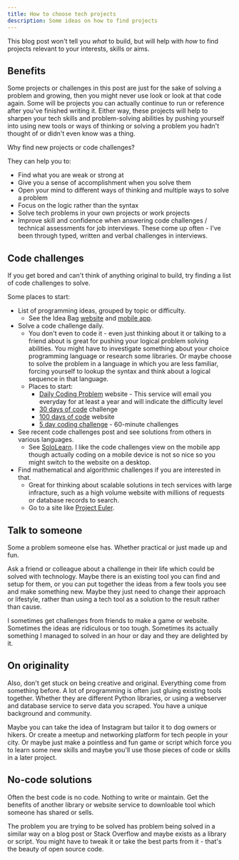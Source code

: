 ```yaml
---
title: How to choose tech projects
description: Some ideas on how to find projects
---
```


This blog post won't tell you _what_ to build, but will help with _how_ to find projects relevant to your interests, skills or aims. 

## Benefits

Some projects or challenges in this post are just for the sake of solving a problem and growing, then you might never use look or look at that code again. Some will be projects you can actually continue to run or reference after you've finished writing it. Either way, these projects will help to sharpen your tech skills and problem-solving abilities by pushing yourself into using new tools or ways of thinking or solving a problem you hadn't thought of or didn't even know was a thing.

Why find new projects or code challenges?

They can help you to:
- Find what you are weak or strong at
- Give you a sense of accomplishment when you solve them
- Open your mind to different ways of thinking and multiple ways to solve a problem
- Focus on the logic rather than the syntax
- Solve tech problems in your own projects or work projects
- Improve skill and confidence when answering code challenges / technical assessments for job interviews. These come up often - I've been through typed, written and verbal challenges in interviews.

## Code challenges

If you get bored and can't think of anything original to build, try finding a list of code challenges to solve. 

Some places to start:

- List of programming ideas, grouped by topic or difficulty. 
    - See the Idea Bag [website](https://ideabag2.netlify.com/) and [mobile app](https://play.google.com/store/apps/details?id=com.alansa.ideabag2&hl=en). 
- Solve a code challenge daily. 
    - You don't even to code it - even just thinking about it or talking to a friend about is great for pushing your logical problem solving abilities. You might have to investigate something about your choice programming language or research some libraries. Or maybe choose to solve the problem in a language in which you are less familiar, forcing yourself to lookup the syntax and think about a logical sequence in that language.
    - Places to start:
        - [Daily Coding Problem](https://www.dailycodingproblem.com/) website - This service will email you everyday for at least a year and will indicate the difficulty level
        - [30 days of code](https://www.hackerrank.com/domains/tutorials/30-days-of-code) challenge
        - [100 days of code](https://www.100daysofcode.com/) website
        - [5 day coding challenge](https://codeinstitute.net/5-day-coding-challenge/) - 60-minute challenges
- See recent code challenges post and see solutions from others in various languages. 
    - See [SoloLearn](https://www.sololearn.com/). I like the code challenges view on the mobile app though actually coding on a mobile device is not so nice so you might switch to the website on a desktop.
- Find mathematical and algorithmic challenges if you are interested in that.
    - Great for thinking about scalable solutions in tech services with large infracture, such as a high volume website with millions of requests or database records to search.
    - Go to a site like [Project Euler](https://projecteuler.net/).

## Talk to someone

Some a problem someone else has. Whether practical or just made up and fun.

Ask a friend or colleague about a challenge in their life which could be solved with technology. Maybe there is an existing tool you can find and setup for them, or you can put together the ideas from a few tools you see and make something new. Maybe they just need to change their approach or lifestyle, rather than using a tech tool as a solution to the result rather than cause.

I sometimes get challenges from friends to make a game or website. Sometimes the ideas are ridiculous or too tough. Sometimes its actually something I managed to solved in an hour or day and they are delighted by it.

## On originality

Also, don't get stuck on being creative and original. Everything come from something before. A lot of programming is often just gluing existing tools together. Whether they are different Python libraries, or using a webserver and database service to serve data you scraped. You have a unique background and community. 

Maybe you can take the idea of Instagram but tailor it to dog owners or hikers. Or create a meetup and networking platform for tech people in your city. Or maybe just make a pointless and fun game or script which force you to learn some new skills and maybe you'll use those pieces of code or skills in a later project.

## No-code solutions

Often the best code is no code. Nothing to write or maintain. Get the benefits of another library or website service to downloable tool which someone has shared or sells.

The problem you are trying to be solved has problem being solved in a similar way on a blog post or Stack Overflow and maybe exists as a library or script. You might have to tweak it or take the best parts from it - that's the beauty of open source code.
